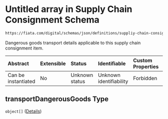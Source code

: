 # Untitled array in Supply Chain Consignment Schema

```txt
https://fiata.com/digital/schemas/json/definitions/suppliy-chain-consignment.schema.json#/$defs/consignmentItem/properties/transportDangerousGoods
```

Dangerous goods transport details applicable to this supply chain consignment item.

| Abstract            | Extensible | Status         | Identifiable            | Custom Properties | Additional Properties | Access Restrictions | Defined In                                                                                                                      |
| :------------------ | :--------- | :------------- | :---------------------- | :---------------- | :-------------------- | :------------------ | :------------------------------------------------------------------------------------------------------------------------------ |
| Can be instantiated | No         | Unknown status | Unknown identifiability | Forbidden         | Allowed               | none                | [supply-chain-consignment.schema.json*](../tooling/out/definitions/supply-chain-consignment.schema.json "open original schema") |

## transportDangerousGoods Type

`object[]` ([Details](supply-chain-consignment-defs-transportdangerouscode.md))
